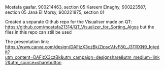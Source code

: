 Mostafa gaafar, 900214463, section 05
Kareem Elnaghy, 900223587, section 05
Jana El Morsy, 900221875, section 01

Created a separate Github repo for the Visualiser made on QT: https://github.com/mostafa21314/QT_Visualizer_for_Sorting_Algos but the files in this repo can still be used


The presentation link: https://www.canva.com/design/DAFizX3czBk/ZipscVJvF80_J3TRXN9_Ig/edit?utm_content=DAFizX3czBk&utm_campaign=designshare&utm_medium=link2&utm_source=sharebutton
